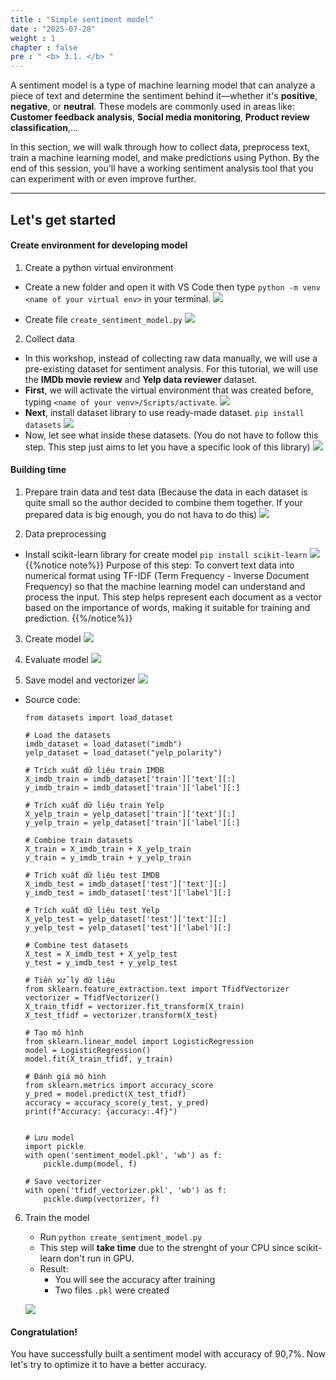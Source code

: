 ```yaml
---
title : "Simple sentiment model"
date : "2025-07-28"
weight : 1
chapter : false
pre : " <b> 3.1. </b> "
---
```


A sentiment model is a type of machine learning model that can analyze a piece of text and determine the sentiment behind it—whether it's **positive**, **negative**, or **neutral**. These models are commonly used in areas like: **Customer feedback analysis**, **Social media monitoring**, **Product review classification**,...

In this section, we will walk through how to collect data, preprocess text, train a machine learning model, and make predictions using Python. By the end of this session, you'll have a working sentiment analysis tool that you can experiment with or even improve further.

---

## Let's get started
#### Create environment for developing model
1. Create a python virtual environment
 - Create a new folder and open it with VS Code then type `python -m venv <name of your virtual env>` in your terminal.
 ![](/images/3.Build-model/3.1-vir-env.png)

 - Create file `create_sentiment_model.py`
 ![](/images/3.Build-model/3.1-py.png)

2. Collect data
 -  In this workshop, instead of collecting raw data manually, we will use a pre-existing dataset for sentiment analysis. For this tutorial, we will use the **IMDb movie review** and **Yelp data reviewer** dataset.
 - **First**, we will activate the virtual environment that was created before, typing `<name of your venv>/Scripts/activate`. 
 ![](/images/3.Build-model/3.1-activate.png)
 - **Next**, install dataset library to use ready-made dataset.
 `pip install datasets`
 ![](/images/3.Build-model/3.1-dataset1.png)
 - Now, let see what inside these datasets. (You do not have to follow this step. This step just aims to let you have a specific look of this library)
 ![](/images/3.Build-model/3.1-dataset-example.png)

 #### Building time
 1. Prepare train data and test data (Because the data in each dataset is quite small so the author decided to combine them together. If your prepared data is big enough, you do not hava to do this)
 ![](/images/3.Build-model/3.1-combine-data.png)

 2. Data preprocessing
- Install scikit-learn library for create model `pip install scikit-learn`
![](/images/3.Build-model/3.1-pre-data.png)
{{%notice note%}}
Purpose of this step:
To convert text data into numerical format using TF-IDF (Term Frequency - Inverse Document Frequency) so that the machine learning model can understand and process the input.
This step helps represent each document as a vector based on the importance of words, making it suitable for training and prediction.
{{%/notice%}}

 3.  Create model
 ![](/images/3.Build-model/3.1-create-model.png)

 4. Evaluate model
 ![](/images/3.Build-model/3.1-evaluate.png)

 5. Save model and vectorizer
 ![](/images/3.Build-model/3.1-save.png)

 - Source code:

    ```
    from datasets import load_dataset

    # Load the datasets 
    imdb_dataset = load_dataset("imdb")
    yelp_dataset = load_dataset("yelp_polarity")

    # Trích xuất dữ liệu train IMDB
    X_imdb_train = imdb_dataset['train']['text'][:]
    y_imdb_train = imdb_dataset['train']['label'][:]

    # Trích xuất dữ liệu train Yelp
    X_yelp_train = yelp_dataset['train']['text'][:]
    y_yelp_train = yelp_dataset['train']['label'][:]

    # Combine train datasets
    X_train = X_imdb_train + X_yelp_train
    y_train = y_imdb_train + y_yelp_train

    # Trích xuất dữ liệu test IMDB
    X_imdb_test = imdb_dataset['test']['text'][:]
    y_imdb_test = imdb_dataset['test']['label'][:]

    # Trích xuất dữ liệu test Yelp
    X_yelp_test = yelp_dataset['test']['text'][:]
    y_yelp_test = yelp_dataset['test']['label'][:]

    # Combine test datasets
    X_test = X_imdb_test + X_yelp_test
    y_test = y_imdb_test + y_yelp_test

    # Tiền xử lý dữ liệu
    from sklearn.feature_extraction.text import TfidfVectorizer
    vectorizer = TfidfVectorizer()
    X_train_tfidf = vectorizer.fit_transform(X_train)
    X_test_tfidf = vectorizer.transform(X_test)

    # Tạo mô hình
    from sklearn.linear_model import LogisticRegression
    model = LogisticRegression()
    model.fit(X_train_tfidf, y_train)

    # Đánh giá mô hình
    from sklearn.metrics import accuracy_score
    y_pred = model.predict(X_test_tfidf)
    accuracy = accuracy_score(y_test, y_pred)
    print(f"Accuracy: {accuracy:.4f}")


    # Lưu model
    import pickle
    with open('sentiment_model.pkl', 'wb') as f:
        pickle.dump(model, f)

    # Save vectorizer
    with open('tfidf_vectorizer.pkl', 'wb') as f:
        pickle.dump(vectorizer, f)

    ```

6. Train the model
    - Run `python create_sentiment_model.py`
    - This step will **take time** due to the strenght of your CPU since scikit-learn don't run in GPU.
    - Result:
        - You will see the accuracy after training
        - Two files `.pkl` were created 

    ![](/images/3.Build-model/3.1-results.png)


#### Congratulation!
You have successfully built a sentiment model with accuracy of 90,7%. Now let's try to optimize it to have a better accuracy.